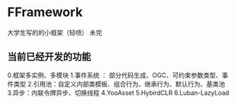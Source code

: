 # FFramework
大学生写的的小框架（轻喷）
未完

## 当前已经开发的功能

0.框架多实例、多模块
1.事件系统 ： 部分代码生成、OGC、可约束参数类型、事件类型
2.引用池：自定义内部类模板、组合行为、继承行为、默认行为、基类池
3.异步：内联令牌异步、切换线程
4.YooAsset
5.HybirdCLR
6.Luban-LazyLoad



